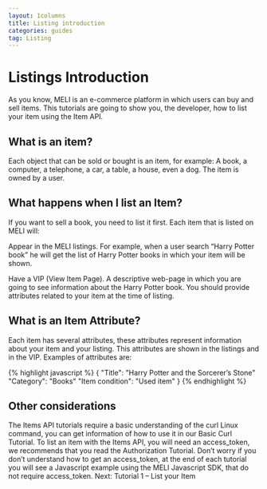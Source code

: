 ```yaml
---
layout: 1columns
title: Listing introduction
categories: guides
tag: Listing
---
```


# Listings Introduction



As you know, MELI is an e-commerce platform in which users can buy and sell items. This tutorials are going to show you, the developer, how to list your item using the Item API.

## What is an item?

Each object that can be sold or bought is an item, for example: A book, a computer, a telephone, a car, a table, a house, even a dog. The item is owned by a user.

## What happens when I list an Item?

If you want to sell a book, you need to list it first. Each item that is listed on MELI will:

Appear in the MELI listings. For example, when a user search “Harry Potter book” he will get the list of Harry Potter books in which your item will be shown.



Have a VIP (View Item Page). A descriptive web-page in which you are going to see information about the Harry Potter book.
You should provide attributes related to your item at the time of listing.

## What is an Item Attribute?

Each item has several attributes, these attributes represent information about your item and your listing. This attributes are shown in the listings and in the VIP. Examples of attributes are:

{% highlight javascript %} 
{
"Title": "Harry Potter and the Sorcerer’s Stone"
"Category": "Books"
"Item condition": "Used item"
}
{% endhighlight %}

## Other considerations

The Items API tutorials require a basic understanding of the curl Linux command, you can get information of how to use it in our Basic Curl Tutorial.
To list an item with the Items API, you will need an access_token, we recommends that you read the Authorization Tutorial.
Don’t worry if you don’t understand how to get an access_token, at the end of each tutorial you will see a Javascript example using the MELI Javascript SDK, that do not require access_token.
Next: Tutorial 1 – List your Item
